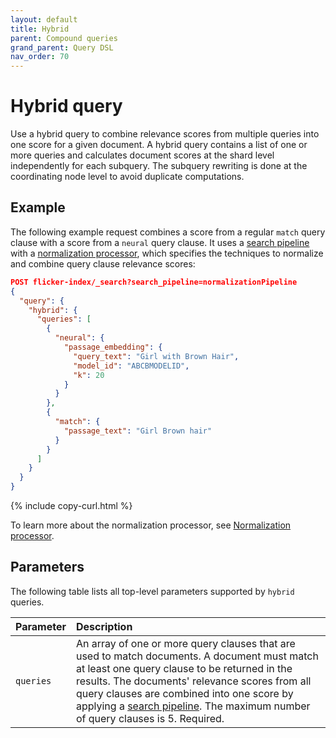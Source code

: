 ```yaml
---
layout: default
title: Hybrid
parent: Compound queries
grand_parent: Query DSL
nav_order: 70
---
```


# Hybrid query

Use a hybrid query to combine relevance scores from multiple queries into one score for a given document. A hybrid query contains a list of one or more queries and calculates document scores at the shard level independently for each subquery. The subquery rewriting is done at the coordinating node level to avoid duplicate computations.

## Example

The following example request combines a score from a regular `match` query clause with a score from a `neural` query clause. It uses a [search pipeline]({{site.url}}{{site.baseurl}}/search-plugins/search-pipelines/index/) with a [normalization processor]({{site.url}}{{site.baseurl}}/search-plugins/search-pipelines/script-processor/), which specifies the techniques to normalize and combine query clause relevance scores:

```json
POST flicker-index/_search?search_pipeline=normalizationPipeline
{
  "query": {
    "hybrid": {
      "queries": [
        {
          "neural": {
            "passage_embedding": {
              "query_text": "Girl with Brown Hair",
              "model_id": "ABCBMODELID",
              "k": 20
            }
          }
        },
        {
          "match": {
            "passage_text": "Girl Brown hair"
          }
        }
      ]
    }
  }
}
```
{% include copy-curl.html %}

To learn more about the normalization processor, see [Normalization processor]({{site.url}}{{site.baseurl}}/search-plugins/search-pipelines/normalization-processor/).

## Parameters

The following table lists all top-level parameters supported by `hybrid` queries.

Parameter | Description
:--- | :---
`queries` | An array of one or more query clauses that are used to match documents. A document must match at least one query clause to be returned in the results. The documents' relevance scores from all query clauses are combined into one score by applying a [search pipeline]({{site.url}}{{site.baseurl}}/search-plugins/search-pipelines/index/). The maximum number of query clauses is 5. Required.